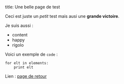 title: Une belle page de test

Ceci est juste un _petit_ test mais ausi une __grande victoire__.

Je suis aussi :

* content
* happy
* rigolo

Voici un exemple de `code` :

    for elt in elements:
        print elt

Lien : [page de retour](/)
